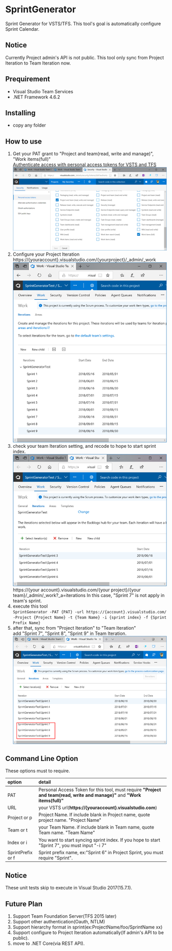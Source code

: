 # SprintGenerator
Sprint Generator for VSTS/TFS. This tool's goal is automatically configure Sprint Calendar. 

## Notice 
Currently Project admin's API is not public. This tool only sync from Project Iteration to Team Iteration now.

## Prequirement 
- Visual Studio Team Services
- .NET Framework 4.6.2

## Installing
- copy any folder

## How to use
1. Get your PAT grant to "Project and team(read, write and manage)", "Work items(full)"  
   [Authenticate access with personal access tokens for VSTS and TFS](https://docs.microsoft.com/en-us/vsts/accounts/use-personal-access-tokens-to-authenticate?view=vsts)
   ![PAT for requirement](documents/images/image000.png)
1. Configure your Project Iteration
   https://{youraccount}.visualstudio.com/{yourproject}/_admin/_work
   ![Project Iteration](documents/images/image001.png)
1. check your team Iteration setting, and recode to hope to start sprint index.
   ![Team Iteration before execute](documents/images/image002.png)
   https://{your account}.visualstudio.com/{your project}/{your team}/_admin/_work?_a=iterations
   In this case, "Sprint 7" is not apply in team's sprint.
1. execute this tool  
   `SprintGenerator -PAT {PAT} -url https://{account}.visualstudio.com/ -Project {Project Name} -t {Team Name} -i {sprint index} -f {Sprint Prefix Name}`
1. after that, sync from "Project Iteration" to "Team Iteration"  
   add "Sprint 7", "Sprint 8", "Sprint 9" in Team Iteration.
   ![Team Iteration after execute](documents/images/image003.png)

## Command Line Option

These options must to require.

| option | detail |
|:-----------|:-----------|
|PAT|Personal Access Token for this tool, must require **"Project and team(read, write and manage)"** and **"Work items(full)"**  |
|URL|your VSTS url(**https://{youraccount}.visualstudio.com**)|
|Project or p|Project Name. If include blank in Project name, quote project name. "Project Name"|
|Team or t|your Team Name. if include blank in Team name, quote Team name. "Team Name"  |
|Index or i|You want to start syncing sprint index. If you hope to start "Sprint 7", you must input "-i 7"|
|SprintPrefix or f|Sprint prefix name, ex:"Sprint 6" in Project Sprint, you must require "Sprint".|

## Notice
These unit tests skip to execute in Visual Studio 2017(15.7.1). 

## Future Plan
1. Support Team Foundation Server(TFS 2015 later)
1. Support other authentication(Oauth, NTLM)
1. Support hierarchy format in sprint(ex:ProjectName/foo/SprintName xx)
1. Support configure to Project Iteration automatically(If admin's API to be public).
1. move to .NET Core(via REST API).

